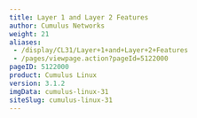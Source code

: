 ```yaml
---
title: Layer 1 and Layer 2 Features
author: Cumulus Networks
weight: 21
aliases:
 - /display/CL31/Layer+1+and+Layer+2+Features
 - /pages/viewpage.action?pageId=5122000
pageID: 5122000
product: Cumulus Linux
version: 3.1.2
imgData: cumulus-linux-31
siteSlug: cumulus-linux-31
---
```

